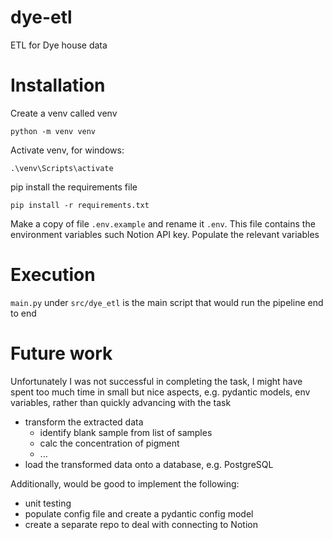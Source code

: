 # dye-etl
ETL for Dye house data

# Installation

Create a venv called venv

`python -m venv venv`

Activate venv, for windows:

`.\venv\Scripts\activate`

pip install the requirements file

`pip install -r requirements.txt`

Make a copy of file `.env.example` and rename it `.env`. This file contains the environment variables such Notion API key. Populate the relevant variables

# Execution

`main.py` under `src/dye_etl` is the main script that would run the pipeline end to end

# Future work

Unfortunately I was not successful in completing the task, I might have spent too much time in small but nice aspects, e.g. pydantic models, env variables, rather than quickly advancing with the task

- transform the extracted data
    - identify blank sample from list of samples
    - calc the concentration of pigment
    - ...
- load the transformed data onto a database, e.g. PostgreSQL

Additionally, would be good to implement the following:
- unit testing
- populate config file and create a pydantic config model
- create a separate repo to deal with connecting to Notion
